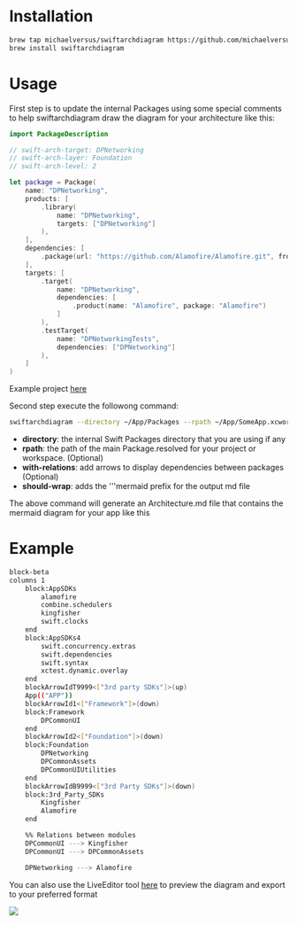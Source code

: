 # Installation
```bash
brew tap michaelversus/swiftarchdiagram https://github.com/michaelversus/SwiftArchDiagram
brew install swiftarchdiagram
```
# Usage
First step is to update the internal Packages using some special comments to help swiftarchdiagram draw the diagram for your architecture like this:
```swift
import PackageDescription

// swift-arch-target: DPNetworking
// swift-arch-layer: Foundation
// swift-arch-level: 2

let package = Package(
    name: "DPNetworking",
    products: [
        .library(
            name: "DPNetworking",
            targets: ["DPNetworking"]
        ),
    ],
    dependencies: [
        .package(url: "https://github.com/Alamofire/Alamofire.git", from: "5.9.1")
    ],
    targets: [
        .target(
            name: "DPNetworking",
            dependencies: [
                .product(name: "Alamofire", package: "Alamofire")
            ]
        ),
        .testTarget(
            name: "DPNetworkingTests",
            dependencies: ["DPNetworking"]
        ),
    ]
)
```
Example project [here](https://github.com/michaelversus/SwiftArchDiagramDemoProject)

Second step execute the followong command:
```bash
swiftarchdiagram --directory ~/App/Packages --rpath ~/App/SomeApp.xcworkspace/xcshareddata/swiftpm/Package.resolved --with-relations --should-wrap
```
- **directory**: the internal Swift Packages directory that you are using if any
- **rpath**: the path of the main Package.resolved for your project or workspace. (Optional)
- **with-relations**: add arrows to display dependencies between packages (Optional)
- **should-wrap**: adds the '''mermaid prefix for the output md file

The above command will generate an Architecture.md file that contains the mermaid diagram for your app like this

# Example

```bash
block-beta
columns 1
	block:AppSDKs
		alamofire
		combine.schedulers
		kingfisher
		swift.clocks
	end
	block:AppSDKs4
		swift.concurrency.extras
		swift.dependencies
		swift.syntax
		xctest.dynamic.overlay
	end
	blockArrowIdT9999<["3rd party SDKs"]>(up)
	App(("APP"))
	blockArrowId1<["Framework"]>(down)
	block:Framework
		DPCommonUI
	end
	blockArrowId2<["Foundation"]>(down)
	block:Foundation
		DPNetworking
		DPCommonAssets
		DPCommonUIUtilities
	end
	blockArrowIdB9999<["3rd Party SDKs"]>(down)
	block:3rd_Party_SDKs
		Kingfisher
		Alamofire
	end

	%% Relations between modules
	DPCommonUI ---> Kingfisher
	DPCommonUI ---> DPCommonAssets

	DPNetworking ---> Alamofire
```

You can also use the LiveEditor tool [here](https://mermaid.js.org/) to preview the diagram and export to your preferred format

[![](https://mermaid.ink/img/pako:eNp1U21r2zAQ_itGUEggMVbceIkZhbAwKGUjrPTLplEU6ZKIWJKR5CVeyH-fLKdN7XbfdHfPPffci06IaQ4oR-tCs_14DY4SxXRRSWUjTBRxIZAvyvJx-WAbB3G0oFJvhIHWZFquhYLYsh3wqgBzge2F2m6E3YFpbXsQGxezhi8gQPF3BW47UK1YZQwoVsdwdIbat1EOpWfwQQEdv62Vo8fWc2QOrIfWikrBYv0HTEHrfvGFMfpwz-effxGUGh6V1Lg6Cv2i33eDqhw2UK9wMCBosVoRNBz2k3GT_NVQCQdt9iGP64O64vJrMEhbrr5oKbV6uv-PnElg1JXi1AmtPqS8Ri-c38E1Jfzku1UW1oKz_cpPThTCXeb3gYT0ZSKr7kR6MjziOSCerzfy0Fv-4u3NtKX84-Ym-gFF6MBG_vgOACqSurmiwHOVGo3H47uoy9qPvmtWdUfSol6VoBGSYCQV3N__iagoIsjtQAJBuX9y2uyRqLPH0crpx1oxlDtTwQgZXW13KN_QwnqrKv0SYCno1q_4BQJcOG2-tb8rfLIRKqn6qbV8TfQ2yk_oiHKMZ_HkUzpPkzSZzpMUZyNUozz17jRLpzjFt9ksw_g8Qn8DQxLPk1mC53g2TbJsMknx-R9RbVxX?type=png)](https://mermaid.live/edit#pako:eNp1U21r2zAQ_itGUEggMVbceIkZhbAwKGUjrPTLplEU6ZKIWJKR5CVeyH-fLKdN7XbfdHfPPffci06IaQ4oR-tCs_14DY4SxXRRSWUjTBRxIZAvyvJx-WAbB3G0oFJvhIHWZFquhYLYsh3wqgBzge2F2m6E3YFpbXsQGxezhi8gQPF3BW47UK1YZQwoVsdwdIbat1EOpWfwQQEdv62Vo8fWc2QOrIfWikrBYv0HTEHrfvGFMfpwz-effxGUGh6V1Lg6Cv2i33eDqhw2UK9wMCBosVoRNBz2k3GT_NVQCQdt9iGP64O64vJrMEhbrr5oKbV6uv-PnElg1JXi1AmtPqS8Ri-c38E1Jfzku1UW1oKz_cpPThTCXeb3gYT0ZSKr7kR6MjziOSCerzfy0Fv-4u3NtKX84-Ym-gFF6MBG_vgOACqSurmiwHOVGo3H47uoy9qPvmtWdUfSol6VoBGSYCQV3N__iagoIsjtQAJBuX9y2uyRqLPH0crpx1oxlDtTwQgZXW13KN_QwnqrKv0SYCno1q_4BQJcOG2-tb8rfLIRKqn6qbV8TfQ2yk_oiHKMZ_HkUzpPkzSZzpMUZyNUozz17jRLpzjFt9ksw_g8Qn8DQxLPk1mC53g2TbJsMknx-R9RbVxX)
